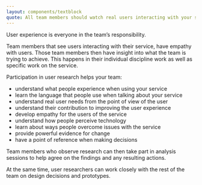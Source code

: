 ```yaml
---
layout: components/textblock
quote: All team members should watch real users interacting with your service and talking about it, ideally for at least 2 hours every 6 weeks.
---
```


User experience is everyone in the team’s responsibility.

Team members that see users interacting with their service, have empathy with users. Those team members then have insight into what the team is trying to achieve. This happens in their individual discipline work as well as specific work on the service.

Participation in user research helps your team:
- understand what people experience when using your service
- learn the language that people use when talking about your service
- understand real user needs from the point of view of the user
- understand their contribution to improving the user experience
- develop empathy for the users of the service
- understand how people perceive technology
- learn about ways people overcome issues with the service
- provide powerful evidence for change
- have a point of reference when making decisions

Team members who observe research can then take part in analysis sessions to help agree on the findings and any resulting actions.

At the same time, user researchers can work closely with the rest of the team on design decisions and prototypes.
